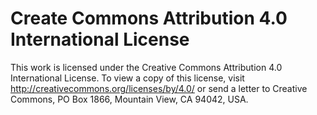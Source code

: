 # Create Commons Attribution 4.0 International License

This work is licensed under the Creative Commons Attribution 4.0 International License. To 
view a copy of this license, visit http://creativecommons.org/licenses/by/4.0/ or send a 
letter to Creative Commons, PO Box 1866, Mountain View, CA 94042, USA.
